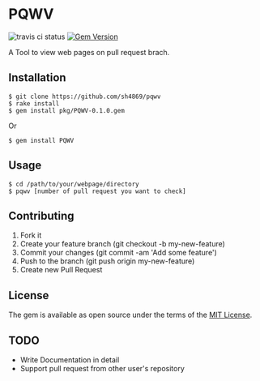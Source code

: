 # PQWV

![travis ci status](https://travis-ci.org/sh4869/PQWV.svg?branch=master) [![Gem Version](https://badge.fury.io/rb/PQWV.svg)](https://badge.fury.io/rb/PQWV)

A Tool to view web pages on pull request brach.

## Installation

```
$ git clone https://github.com/sh4869/pqwv
$ rake install
$ gem install pkg/PQWV-0.1.0.gem
```

Or

```
$ gem install PQWV
```

## Usage

```
$ cd /path/to/your/webpage/directory
$ pqwv [number of pull request you want to check]
```

## Contributing

1. Fork it
2. Create your feature branch (git checkout -b my-new-feature)
3. Commit your changes (git commit -am 'Add some feature')
4. Push to the branch (git push origin my-new-feature)
5. Create new Pull Request

## License

The gem is available as open source under the terms of the [MIT License](http://opensource.org/licenses/MIT).

## TODO

* Write Documentation in detail
* Support pull request from other user's repository

